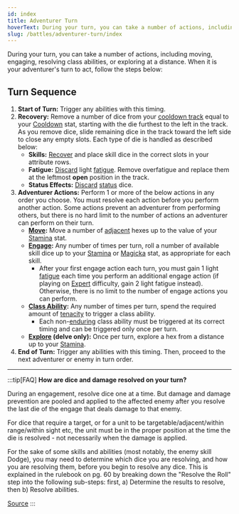 ```yaml
---
id: index
title: Adventurer Turn
hoverText: During your turn, you can take a number of actions, including moving, engaging, resolving class abilities, or exploring at a distance.
slug: /battles/adventurer-turn/index
---
```


During your turn, you can take a number of actions, including moving, engaging, resolving class abilities, or exploring at a distance. When it is your adventurer's turn to act, follow the steps below:

## Turn Sequence

1. **Start of Turn:** Trigger any abilities with this timing.
2. **Recovery:** Remove a number of dice from your [cooldown track](/docs/glossary/cooldown-track) equal to your [Cooldown](/docs/adventurer/stats/cooldown) stat, starting with the die furthest to the left in the track. As you remove dice, slide remaining dice in the track toward the left side to close any empty slots. Each type of die is handled as described below:
   - **Skills:** [Recover](/docs/glossary/recover) and place skill dice in the correct slots in your attribute rows.
   - **Fatigue:** [Discard](/docs/glossary/discard) light [fatigue](/docs/glossary/fatigue). Remove overfatigue and replace them at the leftmost **open** position in the track.
   - **Status Effects:** [Discard](/docs/glossary/discard) [status](/docs/glossary/status-effect) dice.
3. **Adventurer Actions:** Perform 1 or more of the below actions in any order you choose. You must resolve each action before you perform another action. Some actions prevent an adventurer from performing others, but there is no hard limit to the number of actions an adventurer can perform on their turn.
   - **[Move](/docs/battles/adventurer-turn/move):** Move a number of [adjacent](/docs/glossary/adjacent) hexes up to the value of your [Stamina](/docs/adventurer/stats/stamina) stat.
   - **[Engage](/docs/battles/adventurer-turn/engage):** Any number of times per turn, roll a number of available skill dice up to your [Stamina](/docs/adventurer/stats/stamina) or [Magicka](/docs/adventurer/stats/magicka) stat, as appropriate for each skill.
     - After your first engage action each turn, you must gain 1 light [fatigue](/docs/glossary/fatigue) each time you perform an additional engage action (if playing on [Expert](/docs/campaign/difficulty-levels/expert) difficulty, gain 2 light fatigue instead). Otherwise, there is no limit to the number of engage actions you can perform.
   - **[Class Ability](/docs/battles/adventurer-turn/class-ability):** Any number of times per turn, spend the required amount of [tenacity](/docs/glossary/tenacity) to trigger a class ability.
     - Each non-[enduring](/docs/glossary/enduring) class ability must be triggered at its correct timing and can be triggered only once per turn.
   - **[Explore](/docs/battles/adventurer-turn/explore) (delve only):** Once per turn, explore a hex from a distance up to your [Stamina](/docs/adventurer/stats/stamina).
4. **End of Turn:** Trigger any abilities with this timing. Then, proceed to the next adventurer or enemy in turn order.

---

:::tip[FAQ]
**How are dice and damage resolved on your turn?**

During an engagement, resolve dice one at a time. But damage and damage prevention are pooled and applied to the affected enemy after you resolve the last die of the engage that deals damage to that enemy.

For dice that require a target, or for a unit to be targetable/adjacent/within range/within sight etc, the unit must be in the proper position at the time the die is resolved - not necessarily when the damage is applied.

For the sake of some skills and abilities (most notably, the enemy skill Dodge), you may need to determine which dice you are resolving, and how you are resolving them, before you begin to resolve any dice. This is explained in the rulebook on pg. 60 by breaking down the "Resolve the Roll" step into the following sub-steps: first, a) Determine the results to resolve, then b) Resolve abilities.

<a href="https://support.chiptheorygames.com/support/solutions/articles/33000293108" target="_blank">Source</a>
:::
